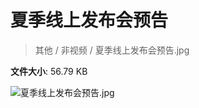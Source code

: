 # 夏季线上发布会预告

> 其他 / 非视频 / 夏季线上发布会预告.jpg

**文件大小**: 56.79 KB

<img src="https://file.hsyhx.top/video/其他/非视频/夏季线上发布会预告.jpg"  alt="夏季线上发布会预告.jpg" />